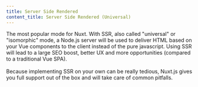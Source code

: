 ```yaml
---
title: Server Side Rendered
content_title: Server Side Rendered (Universal)
---
```

The most popular mode for Nuxt. With SSR, also called "universal" or "isomorphic" mode, a Node.js server
will be used to deliver HTML based on your Vue components to the client instead of the pure javascript.
Using SSR will lead to a large SEO boost, better UX and more opportunities (compared to a traditional Vue SPA).<br><br>
Because implementing SSR on your own can be really tedious, Nuxt.js gives you full support out of the box
and will take care of common pitfalls.
